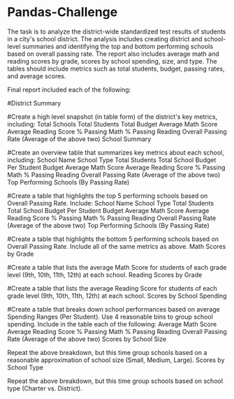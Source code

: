 # Pandas-Challenge

The task is to analyze the district-wide standardized test results of students in a city's school district. The analysis includes creating district and school-level summaries and identifying the top and bottom performing schools based on overall passing rate. The report also includes average math and reading scores by grade, scores by school spending, size, and type. The tables should include metrics such as total students, budget, passing rates, and average scores.


Final report included each of the following:

#District Summary

#Create a high level snapshot (in table form) of the district's key metrics, including:
Total Schools
Total Students
Total Budget
Average Math Score
Average Reading Score
% Passing Math
% Passing Reading
Overall Passing Rate (Average of the above two)
School Summary

#Create an overview table that summarizes key metrics about each school, including:
School Name
School Type
Total Students
Total School Budget
Per Student Budget
Average Math Score
Average Reading Score
% Passing Math
% Passing Reading
Overall Passing Rate (Average of the above two)
Top Performing Schools (By Passing Rate)

#Create a table that highlights the top 5 performing schools based on Overall Passing Rate. Include:
School Name
School Type
Total Students
Total School Budget
Per Student Budget
Average Math Score
Average Reading Score
% Passing Math
% Passing Reading
Overall Passing Rate (Average of the above two)
Top Performing Schools (By Passing Rate)

#Create a table that highlights the bottom 5 performing schools based on Overall Passing Rate. Include all of the same metrics as above.
Math Scores by Grade

#Create a table that lists the average Math Score for students of each grade level (9th, 10th, 11th, 12th) at each school.
Reading Scores by Grade

#Create a table that lists the average Reading Score for students of each grade level (9th, 10th, 11th, 12th) at each school.
Scores by School Spending

#Create a table that breaks down school performances based on average Spending Ranges (Per Student). Use 4 reasonable bins to group school spending. Include in the table each of the following:
Average Math Score
Average Reading Score
% Passing Math
% Passing Reading
Overall Passing Rate (Average of the above two)
Scores by School Size

Repeat the above breakdown, but this time group schools based on a reasonable approximation of school size (Small, Medium, Large).
Scores by School Type

Repeat the above breakdown, but this time group schools based on school type (Charter vs. District).
